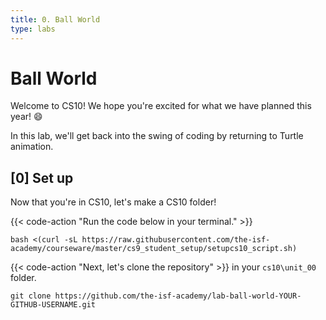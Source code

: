```yaml
---
title: 0. Ball World
type: labs
---
```


# Ball World

Welcome to CS10! We hope you're excited for what we have planned this year! 😄

In this lab, we'll get back into the swing of coding by returning to Turtle animation. 

## [0] Set up

Now that you're in CS10, let's make a CS10 folder!

{{< code-action  "Run the code below in your terminal." >}} 

```shell
bash <(curl -sL https://raw.githubusercontent.com/the-isf-academy/courseware/master/cs9_student_setup/setupcs10_script.sh)
```


{{< code-action "Next, let's clone the repository" >}} in your `cs10\unit_00` folder. 

```shell
git clone https://github.com/the-isf-academy/lab-ball-world-YOUR-GITHUB-USERNAME.git
```